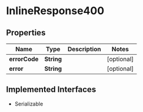 

# InlineResponse400

## Properties

Name | Type | Description | Notes
------------ | ------------- | ------------- | -------------
**errorCode** | **String** |  |  [optional]
**error** | **String** |  |  [optional]


## Implemented Interfaces

* Serializable


